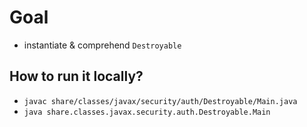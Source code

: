 # Goal
* instantiate & comprehend `Destroyable`

## How to run it locally?
* `javac share/classes/javax/security/auth/Destroyable/Main.java`
* `java share.classes.javax.security.auth.Destroyable.Main`
